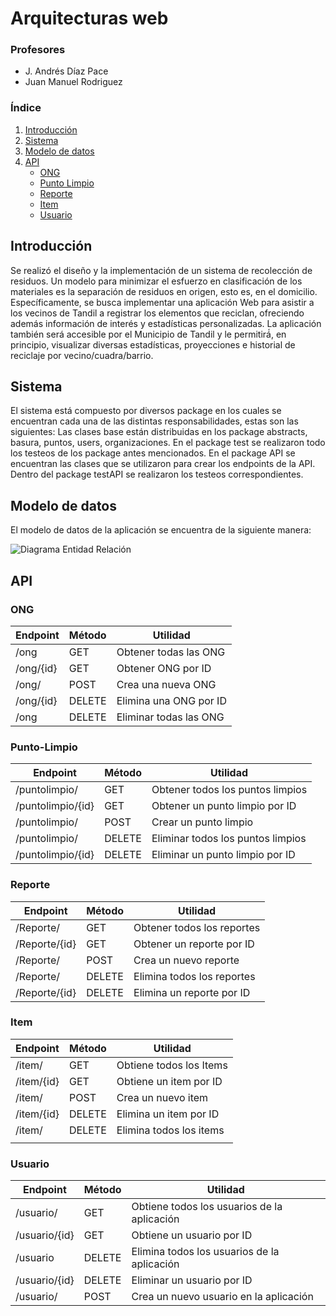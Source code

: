# Arquitecturas web #

### Profesores ###
* J. Andrés Díaz Pace
* Juan Manuel Rodriguez

### Índice ###

1. [Introducción](#Introducción)
2. [Sistema](#Sistema)
3. [Modelo de datos](#Modelo-de-datos)
4. [API](#API)
    * [ONG](#ong)
    * [Punto Limpio](#punto-limpio)
    * [Reporte](#reporte)
    * [Item](#item)
    * [Usuario](#usuario)

## Introducción ##
 Se realizó el diseño y la implementación de un sistema de recolección de residuos. Un modelo para minimizar el esfuerzo en clasificación de los materiales es la separación de residuos en origen, esto es, en el domicilio.
 Específicamente, se busca implementar una aplicación Web para asistir a los vecinos de Tandil a registrar los elementos que reciclan, ofreciendo además información de interés y estadísticas personalizadas. La aplicación también será accesible por el Municipio de Tandil y le permitirá́, en principio, visualizar diversas estadísticas, proyecciones e historial de reciclaje por vecino/cuadra/barrio. 

## Sistema ##

 El sistema está compuesto por diversos package en los cuales se encuentran cada una de las distintas responsabilidades, estas son las siguientes:
Las clases base están distribuidas en los package abstracts, basura, puntos, users, organizaciones.
En el package test se realizaron todo los testeos de los package antes mencionados.
En el package API se encuentran las clases que se utilizaron para crear los endpoints de la API. Dentro del package testAPI se realizaron los testeos correspondientes. 

## Modelo de datos ##

El modelo de datos de la aplicación se encuentra de la siguiente manera:

![Diagrama Entidad Relación](TPE-Diagrama.png)

## API ##

### ONG ###

| Endpoint  | Método | Utilidad |
|---|---|---|
|  /ong | GET  | Obtener todas las ONG |
|  /ong/{id} | GET  | Obtener ONG por ID |
|  /ong/ | POST  | Crea una nueva ONG  |
|  /ong/{id} | DELETE  | Elimina una ONG por ID  |
|  /ong | DELETE  | Eliminar todas las ONG |

### Punto-Limpio ###

| Endpoint | Método | Utilidad |
|---|---|---|
| /puntolimpio/  | GET  | Obtener todos los puntos limpios |
| /puntolimpio/{id}  | GET  | Obtener un punto limpio por ID |
| /puntolimpio/  | POST  | Crear un punto limpio |
| /puntolimpio/  | DELETE  | Eliminar todos los puntos limpios |
| /puntolimpio/{id}  | DELETE  | Eliminar un punto limpio por ID ||

### Reporte ###

| Endpoint | Método | Utilidad |
|---|---|---|
| /Reporte/  | GET | Obtener todos los reportes |  
| /Reporte/{id}  | GET  | Obtener un reporte por ID  |
| /Reporte/  | POST   | Crea un nuevo reporte |  
| /Reporte/  | DELETE  | Elimina todos los reportes  |
| /Reporte/{id}  | DELETE  | Elimina un reporte por ID  |

### Item ###

| Endpoint | Método | Utilidad |
|---|---|---|
| /item/  | GET  |  Obtiene todos los Items |
| /item/{id}  | GET  | Obtiene un item por ID |
| /item/  | POST  | Crea un nuevo item  |
| /item/{id}  | DELETE  | Elimina un item por ID  |
| /item/  | DELETE  | Elimina todos los items  |
|   |   |   |

### Usuario ###

| Endpoint | Método | Utilidad |
|---|---|---|
| /usuario/  | GET  | Obtiene todos los usuarios de la aplicación  |
| /usuario/{id}  | GET  | Obtiene un usuario por ID  |
| /usuario  | DELETE  | Elimina todos los usuarios de la aplicación  |
| /usuario/{id}  | DELETE  | Eliminar un usuario por ID |
| /usuario/  | POST  | Crea un nuevo usuario en la aplicación  |


